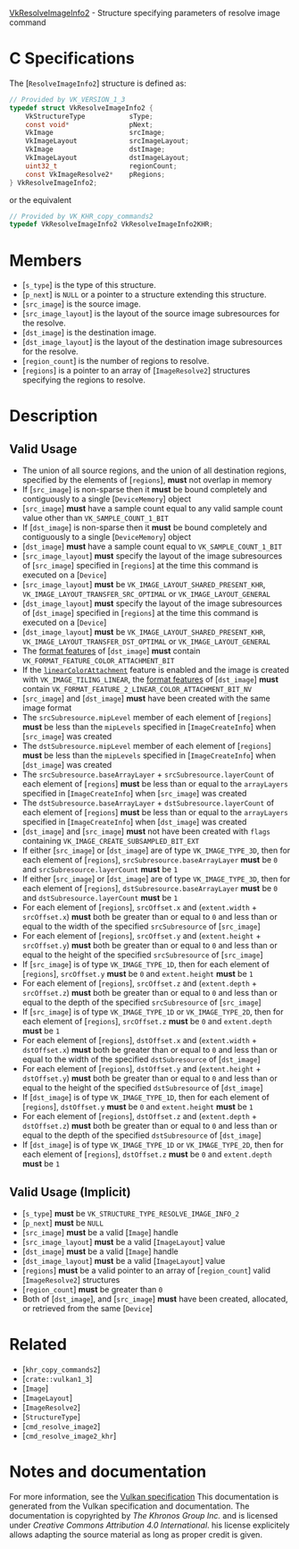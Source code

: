 [VkResolveImageInfo2](https://www.khronos.org/registry/vulkan/specs/1.3-extensions/man/html/VkResolveImageInfo2.html) - Structure specifying parameters of resolve image command

# C Specifications
The [`ResolveImageInfo2`] structure is defined as:
```c
// Provided by VK_VERSION_1_3
typedef struct VkResolveImageInfo2 {
    VkStructureType           sType;
    const void*               pNext;
    VkImage                   srcImage;
    VkImageLayout             srcImageLayout;
    VkImage                   dstImage;
    VkImageLayout             dstImageLayout;
    uint32_t                  regionCount;
    const VkImageResolve2*    pRegions;
} VkResolveImageInfo2;
```
or the equivalent
```c
// Provided by VK_KHR_copy_commands2
typedef VkResolveImageInfo2 VkResolveImageInfo2KHR;
```

# Members
- [`s_type`] is the type of this structure.
- [`p_next`] is `NULL` or a pointer to a structure extending this structure.
- [`src_image`] is the source image.
- [`src_image_layout`] is the layout of the source image subresources for the resolve.
- [`dst_image`] is the destination image.
- [`dst_image_layout`] is the layout of the destination image subresources for the resolve.
- [`region_count`] is the number of regions to resolve.
- [`regions`] is a pointer to an array of [`ImageResolve2`] structures specifying the regions to resolve.

# Description
## Valid Usage
-    The union of all source regions, and the union of all destination regions, specified by the elements of [`regions`],  **must**  not overlap in memory
-    If [`src_image`] is non-sparse then it  **must**  be bound completely and contiguously to a single [`DeviceMemory`] object
-  [`src_image`] **must**  have a sample count equal to any valid sample count value other than `VK_SAMPLE_COUNT_1_BIT`
-    If [`dst_image`] is non-sparse then it  **must**  be bound completely and contiguously to a single [`DeviceMemory`] object
-  [`dst_image`] **must**  have a sample count equal to `VK_SAMPLE_COUNT_1_BIT`
-  [`src_image_layout`] **must**  specify the layout of the image subresources of [`src_image`] specified in [`regions`] at the time this command is executed on a [`Device`]
-  [`src_image_layout`] **must**  be `VK_IMAGE_LAYOUT_SHARED_PRESENT_KHR`, `VK_IMAGE_LAYOUT_TRANSFER_SRC_OPTIMAL` or `VK_IMAGE_LAYOUT_GENERAL`
-  [`dst_image_layout`] **must**  specify the layout of the image subresources of [`dst_image`] specified in [`regions`] at the time this command is executed on a [`Device`]
-  [`dst_image_layout`] **must**  be `VK_IMAGE_LAYOUT_SHARED_PRESENT_KHR`, `VK_IMAGE_LAYOUT_TRANSFER_DST_OPTIMAL` or `VK_IMAGE_LAYOUT_GENERAL`
-    The [format features](https://www.khronos.org/registry/vulkan/specs/1.2-extensions/html/vkspec.html#resources-image-format-features) of [`dst_image`] **must**  contain `VK_FORMAT_FEATURE_COLOR_ATTACHMENT_BIT`
-    If the [`linearColorAttachment`]() feature is enabled and the image is created with `VK_IMAGE_TILING_LINEAR`, the [format features](https://www.khronos.org/registry/vulkan/specs/1.2-extensions/html/vkspec.html#resources-image-format-features) of [`dst_image`] **must**  contain `VK_FORMAT_FEATURE_2_LINEAR_COLOR_ATTACHMENT_BIT_NV`
-  [`src_image`] and [`dst_image`] **must**  have been created with the same image format
-    The `srcSubresource.mipLevel` member of each element of [`regions`] **must**  be less than the `mipLevels` specified in [`ImageCreateInfo`] when [`src_image`] was created
-    The `dstSubresource.mipLevel` member of each element of [`regions`] **must**  be less than the `mipLevels` specified in [`ImageCreateInfo`] when [`dst_image`] was created
-    The `srcSubresource.baseArrayLayer` +  `srcSubresource.layerCount` of each element of [`regions`] **must**  be less than or equal to the `arrayLayers` specified in [`ImageCreateInfo`] when [`src_image`] was created
-    The `dstSubresource.baseArrayLayer` +  `dstSubresource.layerCount` of each element of [`regions`] **must**  be less than or equal to the `arrayLayers` specified in [`ImageCreateInfo`] when [`dst_image`] was created
-  [`dst_image`] and [`src_image`] **must**  not have been created with `flags` containing `VK_IMAGE_CREATE_SUBSAMPLED_BIT_EXT`
-    If either [`src_image`] or [`dst_image`] are of type `VK_IMAGE_TYPE_3D`, then for each element of [`regions`], `srcSubresource.baseArrayLayer` **must**  be `0` and `srcSubresource.layerCount` **must**  be `1`
-    If either [`src_image`] or [`dst_image`] are of type `VK_IMAGE_TYPE_3D`, then for each element of [`regions`], `dstSubresource.baseArrayLayer` **must**  be `0` and `dstSubresource.layerCount` **must**  be `1`
-    For each element of [`regions`], `srcOffset.x` and (`extent.width` +  `srcOffset.x`) **must**  both be greater than or equal to `0` and less than or equal to the width of the specified `srcSubresource` of [`src_image`]
-    For each element of [`regions`], `srcOffset.y` and (`extent.height` +  `srcOffset.y`) **must**  both be greater than or equal to `0` and less than or equal to the height of the specified `srcSubresource` of [`src_image`]
-    If [`src_image`] is of type `VK_IMAGE_TYPE_1D`, then for each element of [`regions`], `srcOffset.y` **must**  be `0` and `extent.height` **must**  be `1`
-    For each element of [`regions`], `srcOffset.z` and (`extent.depth` +  `srcOffset.z`) **must**  both be greater than or equal to `0` and less than or equal to the depth of the specified `srcSubresource` of [`src_image`]
-    If [`src_image`] is of type `VK_IMAGE_TYPE_1D` or `VK_IMAGE_TYPE_2D`, then for each element of [`regions`], `srcOffset.z` **must**  be `0` and `extent.depth` **must**  be `1`
-    For each element of [`regions`], `dstOffset.x` and (`extent.width` +  `dstOffset.x`) **must**  both be greater than or equal to `0` and less than or equal to the width of the specified `dstSubresource` of [`dst_image`]
-    For each element of [`regions`], `dstOffset.y` and (`extent.height` +  `dstOffset.y`) **must**  both be greater than or equal to `0` and less than or equal to the height of the specified `dstSubresource` of [`dst_image`]
-    If [`dst_image`] is of type `VK_IMAGE_TYPE_1D`, then for each element of [`regions`], `dstOffset.y` **must**  be `0` and `extent.height` **must**  be `1`
-    For each element of [`regions`], `dstOffset.z` and (`extent.depth` +  `dstOffset.z`) **must**  both be greater than or equal to `0` and less than or equal to the depth of the specified `dstSubresource` of [`dst_image`]
-    If [`dst_image`] is of type `VK_IMAGE_TYPE_1D` or `VK_IMAGE_TYPE_2D`, then for each element of [`regions`], `dstOffset.z` **must**  be `0` and `extent.depth` **must**  be `1`

## Valid Usage (Implicit)
-  [`s_type`] **must**  be `VK_STRUCTURE_TYPE_RESOLVE_IMAGE_INFO_2`
-  [`p_next`] **must**  be `NULL`
-  [`src_image`] **must**  be a valid [`Image`] handle
-  [`src_image_layout`] **must**  be a valid [`ImageLayout`] value
-  [`dst_image`] **must**  be a valid [`Image`] handle
-  [`dst_image_layout`] **must**  be a valid [`ImageLayout`] value
-  [`regions`] **must**  be a valid pointer to an array of [`region_count`] valid [`ImageResolve2`] structures
-  [`region_count`] **must**  be greater than `0`
-    Both of [`dst_image`], and [`src_image`] **must**  have been created, allocated, or retrieved from the same [`Device`]

# Related
- [`khr_copy_commands2`]
- [`crate::vulkan1_3`]
- [`Image`]
- [`ImageLayout`]
- [`ImageResolve2`]
- [`StructureType`]
- [`cmd_resolve_image2`]
- [`cmd_resolve_image2_khr`]

# Notes and documentation
For more information, see the [Vulkan specification](https://www.khronos.org/registry/vulkan/specs/1.3-extensions/html/vkspec.html)
This documentation is generated from the Vulkan specification and documentation.
The documentation is copyrighted by *The Khronos Group Inc.* and is licensed under *Creative Commons Attribution 4.0 International*.
his license explicitely allows adapting the source material as long as proper credit is given.
        